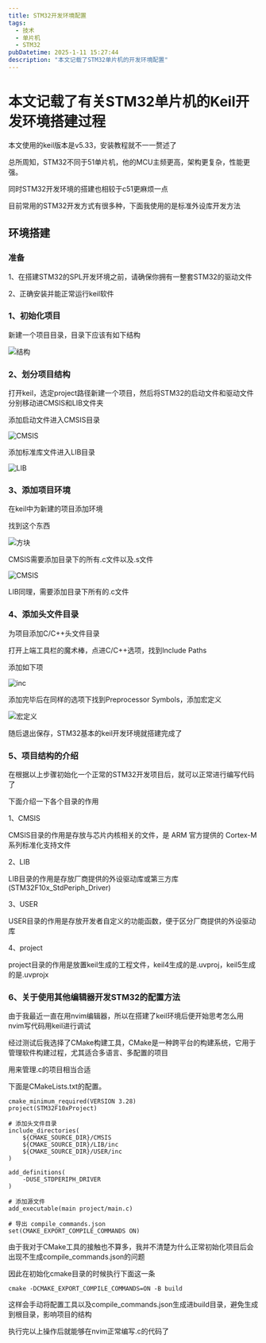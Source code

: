 ```yaml
---
title: STM32开发环境配置
tags: 
  - 技术
  - 单片机
  - STM32
pubDatetime: 2025-1-11 15:27:44
description: "本文记载了STM32单片机的开发环境配置"
---
```

# 本文记载了有关STM32单片机的Keil开发环境搭建过程

本文使用的keil版本是v5.33，安装教程就不一一赘述了

总所周知，STM32不同于51单片机，他的MCU主频更高，架构更复杂，性能更强。

同时STM32开发环境的搭建也相较于c51更麻烦一点

目前常用的STM32开发方式有很多种，下面我使用的是标准外设库开发方法

## 环境搭建

### 准备

1、在搭建STM32的SPL开发环境之前，请确保你拥有一整套STM32的驱动文件

2、正确安装并能正常运行keil软件

### 1、初始化项目

新建一个项目目录，目录下应该有如下结构

![结构](https://s21.ax1x.com/2025/01/11/pEPuZ8K.png "结构")

### 2、划分项目结构

打开keil，选定project路径新建一个项目，然后将STM32的启动文件和驱动文件分别移动进CMSIS和LIB文件夹

添加启动文件进入CMSIS目录

![CMSIS](https://s21.ax1x.com/2025/01/11/pEPumvD.png "CMSIS")

添加标准库文件进入LIB目录

![LIB](https://s21.ax1x.com/2025/01/11/pEPuuKe.png "LIB")

### 3、添加项目环境

在keil中为新建的项目添加环境

找到这个东西

![方块](https://s21.ax1x.com/2025/01/11/pEPu4aR.png "方块")

CMSIS需要添加目录下的所有.c文件以及.s文件

![CMSIS](https://s21.ax1x.com/2025/01/11/pEPuhZ9.png "CMSIS")

LIB同理，需要添加目录下所有的.c文件

### 4、添加头文件目录

为项目添加C/C++头文件目录

打开上端工具栏的魔术棒，点进C/C++选项，找到Include Paths

添加如下项

![inc](https://s21.ax1x.com/2025/01/11/pEPKEZj.png "inc")

添加完毕后在同样的选项下找到Preprocessor Symbols，添加宏定义

![宏定义](https://s21.ax1x.com/2025/01/11/pEPKkLQ.png "宏定义")

随后退出保存，STM32基本的keil开发环境就搭建完成了

### 5、项目结构的介绍

在根据以上步骤初始化一个正常的STM32开发项目后，就可以正常进行编写代码了

下面介绍一下各个目录的作用

1、CMSIS

CMSIS目录的作用是存放与芯片内核相关的文件，是 ARM 官方提供的 Cortex-M 系列标准化支持文件

2、LIB

LIB目录的作用是存放厂商提供的外设驱动库或第三方库(STM32F10x_StdPeriph_Driver)

3、USER

USER目录的作用是存放开发者自定义的功能函数，便于区分厂商提供的外设驱动库

4、project

project目录的作用是放置keil生成的工程文件，keil4生成的是.uvproj，keil5生成的是.uvprojx

### 6、关于使用其他编辑器开发STM32的配置方法

由于我最近一直在用nvim编辑器，所以在搭建了keil环境后便开始思考怎么用nvim写代码用keil进行调试

经过测试后我选择了CMake构建工具，CMake是一种跨平台的构建系统，它用于管理软件构建过程，尤其适合多语言、多配置的项目

用来管理.c的项目相当合适

下面是CMakeLists.txt的配置。

```
cmake_minimum_required(VERSION 3.28)
project(STM32F10xProject)

# 添加头文件目录
include_directories(
    ${CMAKE_SOURCE_DIR}/CMSIS
    ${CMAKE_SOURCE_DIR}/LIB/inc
    ${CMAKE_SOURCE_DIR}/USER/inc
)

add_definitions(
    -DUSE_STDPERIPH_DRIVER
)

# 添加源文件
add_executable(main project/main.c)

# 导出 compile_commands.json
set(CMAKE_EXPORT_COMPILE_COMMANDS ON)
```

由于我对于CMake工具的接触也不算多，我并不清楚为什么正常初始化项目后会出现不生成compile_commands.json的问题

因此在初始化cmake目录的时候执行下面这一条

```cmake -DCMAKE_EXPORT_COMPILE_COMMANDS=ON -B build```

这样会手动将配置工具以及compile_commands.json生成进build目录，避免生成到根目录，影响项目的结构

执行完以上操作后就能够在nvim正常编写.c的代码了

